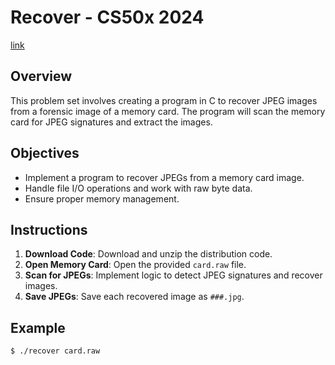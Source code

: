 # Recover - CS50x 2024
[link](https://cs50.harvard.edu/x/2024/psets/4/recover/)

## Overview
This problem set involves creating a program in C to recover JPEG images from a forensic image of a memory card. The program will scan the memory card for JPEG signatures and extract the images.

## Objectives
- Implement a program to recover JPEGs from a memory card image.
- Handle file I/O operations and work with raw byte data.
- Ensure proper memory management.

## Instructions
1. **Download Code**: Download and unzip the distribution code.
2. **Open Memory Card**: Open the provided `card.raw` file.
3. **Scan for JPEGs**: Implement logic to detect JPEG signatures and recover images.
4. **Save JPEGs**: Save each recovered image as `###.jpg`.

## Example
```sh
$ ./recover card.raw